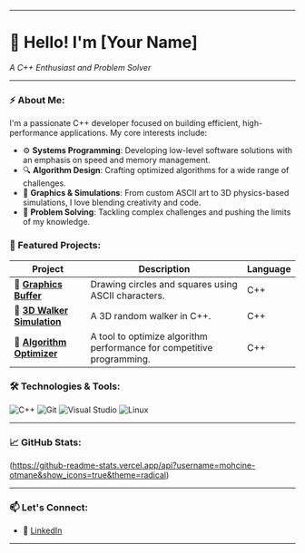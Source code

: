 

---

# 👋 **Hello! I'm [Your Name]**

*A C++ Enthusiast and Problem Solver*  

---

### ⚡ About Me:
I'm a passionate C++ developer focused on building efficient, high-performance applications. My core interests include:

- ⚙️ **Systems Programming**: Developing low-level software solutions with an emphasis on speed and memory management.
- 🔍 **Algorithm Design**: Crafting optimized algorithms for a wide range of challenges.
- 🎨 **Graphics & Simulations**: From custom ASCII art to 3D physics-based simulations, I love blending creativity and code.
- 🧠 **Problem Solving**: Tackling complex challenges and pushing the limits of my knowledge.

### 🌟 Featured Projects:
| Project | Description | Language |
|---------|-------------|----------|
| 🚀 [**Graphics Buffer**](https://github.com/yourproject) | Drawing circles and squares using ASCII characters. | C++ |
| 🧩 [**3D Walker Simulation**](https://github.com/yourproject) | A 3D random walker in C++. | C++ |
| 🔧 [**Algorithm Optimizer**](https://github.com/yourproject) | A tool to optimize algorithm performance for competitive programming. | C++ |

### 🛠️ Technologies & Tools:
![C++](https://img.shields.io/badge/-C++-00599C?style=flat&logo=c%2B%2B&logoColor=white)
![Git](https://img.shields.io/badge/-Git-F05032?style=flat&logo=git&logoColor=white)
![Visual Studio](https://img.shields.io/badge/-Visual%20Studio-5C2D91?style=flat&logo=visual-studio&logoColor=white)
![Linux](https://img.shields.io/badge/-Linux-FCC624?style=flat&logo=linux&logoColor=black)

---

### 📈 GitHub Stats:

(https://github-readme-stats.vercel.app/api?username=mohcine-otmane&show_icons=true&theme=radical)

---

### 📫 Let's Connect:
- 💼 [LinkedIn]([https://linkedin.com/in/yourhandle](https://www.linkedin.com/in/mohcine-otmane-13178a199/))

---
